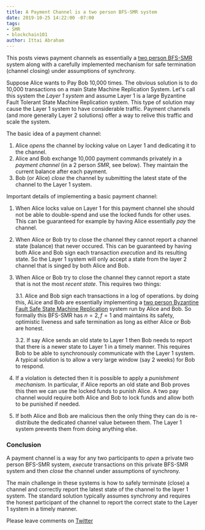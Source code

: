 ```yaml
---
title: A Payment Channel is a two person BFS-SMR system
date: 2019-10-25 14:22:00 -07:00
tags:
- SMR
- blockchain101
author: Ittai Abraham
---
```


This posts views payment channels as essentially a [two person BFS-SMR](https://decentralizedthoughts.github.io/2019-10-25-flavours-of-state-machine-replication/) system along with a carefully implemented mechanism for safe termination (channel closing) under assumptions of synchrony. 

Suppose Alice wants to Pay Bob 10,000 times. The obvious solution is to do 10,000 transactions on a main State Machine Replication System. Let's call this system the *Layer 1 system* and assume Layer 1 is a large Byzantine Fault Tolerant State Machine Replication system. This type of solution may cause the Layer 1 system to have considerable traffic. Payment channels (and more generally Layer 2 solutions) offer a way to relive this traffic and scale the system. 

The basic idea of a payment channel:
1. Alice *opens* the channel by locking value on Layer 1 and dedicating it to the channel.
2. Alice and Bob exchange 10,000 payment commands privately in a *payment channel* (in a 2 person *SMR*, see below). They maintain the current balance after each payment.
3. Bob (or Alice) *close* the channel by submitting the latest state of the channel to the Layer 1 system.  

Important details of implementing a basic payment channel:
1. When Alice locks value on Layer 1 for this payment channel she should not be able to double-spend and use the locked funds for other uses. This can be guaranteed for example by having Alice essentially *pay* the channel.
2. When Alice or Bob try to close the channel they cannot report a channel state (balance) that never occured. This can be guaranteed by having both Alice and Bob sign each transaction *execution* and its resulting state. So the Layer 1 system will only accept a state from the layer 2 channel that is singed by both Alice and Bob.
3. When Alice or Bob try to close the channel they cannot report a state that is not the most *recent state*. This requires two things: 

   3.1. Alice and Bob sign each transactions in a log of operations. by doing this, ALice and Bob are essentially implementing a [two person Byzantine Fault Safe State Machine Replication](https://decentralizedthoughts.github.io/2019-10-25-flavours-of-state-machine-replication/) system run by Alice and Bob. So formally this BFS-SMR has $n=2, f=1$ and maintains its safety, optimistic liveness and safe termination as long as either Alice or Bob are honest.

   3.2. If say Alice sends an old state to Layer 1 then Bob needs to report that there is a newer state to Layer 1 in a timely manner. This requires Bob to be able to synchronously communicate with the Layer 1 system. A typical solution is to allow a very large window (say 2 weeks) for Bob to respond.

4. If a violation is detected then it is possible to apply a *punishment mechanism*. In particular, if Alice reports an old state and Bob proves this then we can use the locked funds to punish Alice. A two pay channel would require both Alice and Bob to lock funds and allow both to be punished if needed. 

5. If both Alice and Bob are malicious then the only thing they can do is re-distribute the dedicated channel value between them. The Layer 1 system prevents them from doing anything else. 


### Conclusion

A payment channel is a way for any two participants to *open* a private two person BFS-SMR system, *execute* transactions on this private BFS-SMR system and then *close* the channel under assumptions of synchrony. 

The main challenge in these systems is how to safely terminate (close) a channel and correctly report the latest state of the channel to the layer 1 system. The standard solution typically assumes synchrony and requires the honest participant of the channel to report the correct state to the Layer 1 system in a timely manner.  


Please leave comments on [Twitter](https://twitter.com/ittaia/status/1187864507571421186?s=20)